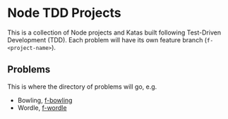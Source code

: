 # Node TDD Projects

This is a collection of Node projects and Katas built following Test-Driven Development (TDD).
Each problem will have its own feature branch (`f-<project-name>`).

## Problems

This is where the directory of problems will go, e.g.

- Bowling, [f-bowling](https://github.com/lewiscj97/node-tdd-projects/tree/f-bowling)
- Wordle, [f-wordle](https://github.com/lewiscj97/node-tdd-projects/tree/f-wordle?tab=readme-ov-file)
